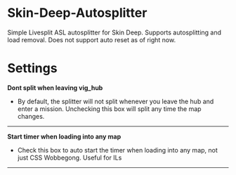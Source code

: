 # Skin-Deep-Autosplitter
Simple Livesplit ASL autosplitter for Skin Deep. Supports autosplitting and load removal. Does not support auto reset as of right now.

# Settings
**Dont split when leaving vig_hub**
* By default, the splitter will not split whenever you leave the hub and enter a mission. Unchecking this box will split any time the map changes.
---
**Start timer when loading into any map**
* Check this box to auto start the timer when loading into any map, not just CSS Wobbegong. Useful for ILs
---
